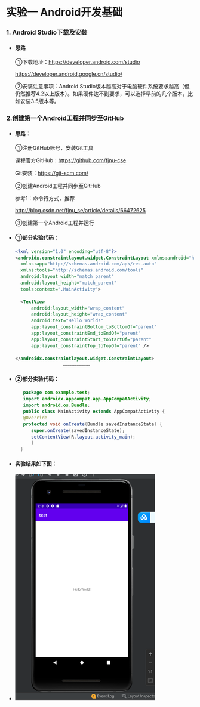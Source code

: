 # 实验一 Android开发基础

### 1. Android Studio下载及安装

- #### 思路

  ①下载地址：https://developer.android.com/studio
  
  https://developer.android.google.cn/studio/

  ②安装注意事项：Android Studio版本越高对于电脑硬件系统要求越高（但仍然推荐4.2以上版本）。如果硬件达不到要求，可以选择早前的几个版本，比如安装3.5版本等。
  
  
### 2.创建第一个Android工程并同步至GitHub

- #### 思路：

  ①注册GitHub账号，安装Git工具
  
  课程官方GitHub：https://github.com/fjnu-cse
  
  Git安装：https://git-scm.com/

  ②创建Android工程并同步至GitHub
  
  参考1：命令行方式，推荐
  
  http://blog.csdn.net/fjnu_se/article/details/66472625
  
  ③创建第一个Android工程并运行
  
- #### ①部分实验代码：

  ```xml
  <?xml version="1.0" encoding="utf-8"?>
  <androidx.constraintlayout.widget.ConstraintLayout xmlns:android="http://schemas.android.com/apk/res/android"
    xmlns:app="http://schemas.android.com/apk/res-auto"
    xmlns:tools="http://schemas.android.com/tools"
    android:layout_width="match_parent"
    android:layout_height="match_parent"
    tools:context=".MainActivity">

    <TextView
        android:layout_width="wrap_content"
        android:layout_height="wrap_content"
        android:text="Hello World!"
        app:layout_constraintBottom_toBottomOf="parent"
        app:layout_constraintEnd_toEndOf="parent"
        app:layout_constraintStart_toStartOf="parent"
        app:layout_constraintTop_toTopOf="parent" />

  </androidx.constraintlayout.widget.ConstraintLayout>
  					…………………………
  ```
  
- #### ②部分实验代码：

  ```java
     package com.example.test;
     import androidx.appcompat.app.AppCompatActivity;
     import android.os.Bundle;
     public class MainActivity extends AppCompatActivity {
     @Override
     protected void onCreate(Bundle savedInstanceState) {
        super.onCreate(savedInstanceState);
        setContentView(R.layout.activity_main);
        }
    }
  ```

- #### 实验结果如下图：

- <img src="image/HelloWorld.png" alt="avatar" style="zoom:50%; width:750px" />

